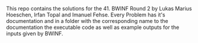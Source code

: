 This repo contains the solutions for the 41. BWINF Round 2 by Lukas Marius Hoeschen, Irfan Topal and Imanuel Fehse. Every Problem has it's documentation and in a folder with the corresponding name to the documentation the executable code as well as example outputs for the inputs given by BWINF.
